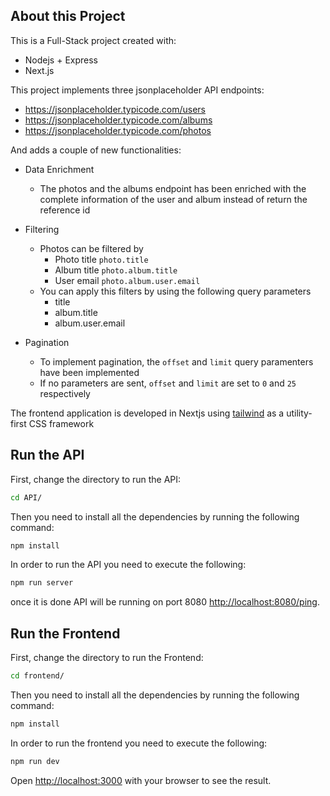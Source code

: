 ## About this Project
This is a Full-Stack project created with:
* Nodejs + Express
* Next.js

This project implements three jsonplaceholder API endpoints:
* https://jsonplaceholder.typicode.com/users
* https://jsonplaceholder.typicode.com/albums
* https://jsonplaceholder.typicode.com/photos

And adds a couple of new functionalities:
* Data Enrichment
  * The photos and the albums endpoint has been enriched with the complete information of the user and album instead of return the reference id

* Filtering
  * Photos can be filtered by
    * Photo title `photo.title`
    * Album title `photo.album.title`
    * User email `photo.album.user.email`
  * You can apply this filters by using the following query parameters
    * title
    * album.title
    * album.user.email

* Pagination
  * To implement pagination, the `offset` and `limit` query paramenters have been implemented
  * If no parameters are sent, `offset` and `limit` are set to `0` and `25` respectively
 
The frontend application is developed in Nextjs using [tailwind](https://tailwindcss.com) as a utility-first CSS framework 


## Run the API

First, change the directory to run the API:

```bash
cd API/
```

Then you need to install all the dependencies by running the following command:


```bash
npm install
```
In order to run the API you need to execute the following:
```bash
npm run server
```

once it is done API will be running on port 8080 [http://localhost:8080/ping](http://localhost:8080/ping).
## Run the Frontend
First, change the directory to run the Frontend:

```bash
cd frontend/
```

Then you need to install all the dependencies by running the following command:

```bash
npm install
```

In order to run the frontend you need to execute the following:
```bash
npm run dev
```

Open [http://localhost:3000](http://localhost:3000) with your browser to see the result.
